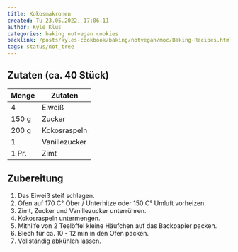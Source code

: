 ```yaml
---
title: Kokosmakronen
created: Tu 23.05.2022, 17:06:11
author: Kyle Klus
categories: baking notvegan cookies
backlink: /posts/kyles-cookbook/baking/notvegan/moc/Baking-Recipes.html
tags: status/not_tree
---
```


## Zutaten (ca. 40 Stück)

| Menge            | Zutaten                        |
| ---------------- | ------------------------------ |
| 4                | Eiweiß                         |
| 150 g             | Zucker                         |
| 200 g             | Kokosraspeln                   |
| 1                | Vanillezucker                  |
| 1 Pr.             | Zimt                           |

## Zubereitung

1. Das Eiweiß steif schlagen.
2. Ofen auf 170 C° Ober / Unterhitze oder 150 C° Umluft vorheizen.
3. Zimt, Zucker und Vanillezucker unterrühren.
4. Kokosraspeln untermengen.
5. Mithilfe von 2 Teelöffel kleine Häufchen auf das Backpapier packen.
6. Blech für ca. 10 - 12 min in den Ofen packen.
7. Vollständig abkühlen lassen.
